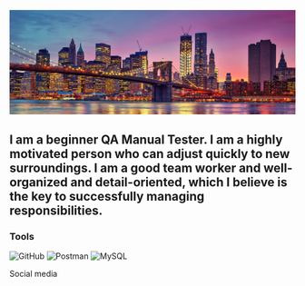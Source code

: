 ![Header](https://github.com/kermengunaeva/kermengunaeva/blob/main/assets/new-yourk4_1920.jpg)

## I am a beginner QA Manual Tester. I am a highly motivated person who can adjust quickly to new surroundings. I am a good team worker and well-organized and detail-oriented, which I believe is the key to successfully managing responsibilities.

### Tools
![GitHub](https://img.shields.io/badge/-GitHub-090909?style=for-the-badge&logo=github&logoColor=ffffff)
![Postman](https://img.shields.io/badge/-Postman-090909?style=for-the-badge&logo=postman&logoColor=#FF6C37)
![MySQL](https://img.shields.io/badge/-MySQL-090909?style=for-the-badge&logo=mysql&logoColor=#4479A1)

Social media